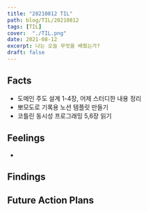 ```yaml
---
title: "20210812 TIL"
path: blog/TIL/20210812
tags: [TIL]
cover:  "./TIL.png"
date: 2021-08-12
excerpt: 나는 오늘 무엇을 배웠는가?
draft: false
---
```


## Facts

* 도메인 주도 설계 1-4장, 어제 스터디한 내용 정리 
* 뽀모도로 기록용 노션 템플릿 만들기 
* 코틀린 동시성 프로그래밍 5,6장 읽기


## Feelings

* 


## Findings



## Future Action Plans



